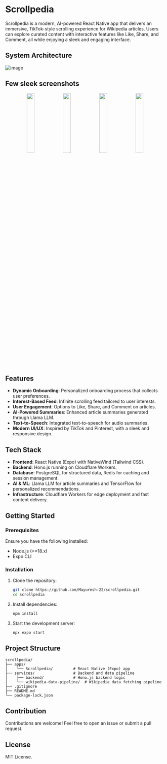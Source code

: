 # Scrollpedia

Scrollpedia is a modern, AI-powered React Native app that delivers an immersive, TikTok-style scrolling experience for Wikipedia articles. Users can explore curated content with interactive features like Like, Share, and Comment, all while enjoying a sleek and engaging interface.

## System Architecture
![image](https://github.com/user-attachments/assets/ed7f5e7e-fbf7-4c94-98f7-81a1bbfc99d8)

## Few sleek screenshots
<p align="center">
  <img src="https://github.com/user-attachments/assets/a3002b0b-8a4f-49b3-8daf-03f63031a273" width="22%">
  <img src="https://github.com/user-attachments/assets/c481fe93-5a1e-4eca-b259-762906d86a8e" width="22%">
  <img src="https://github.com/user-attachments/assets/d1b34522-b044-44f9-b736-7eaaec0a5d22" width="22%">
  <img src="https://github.com/user-attachments/assets/c4337753-1266-4055-95e1-61b2cf779ae4" width="22%">
</p>


## Features

- **Dynamic Onboarding**: Personalized onboarding process that collects user preferences.
- **Interest-Based Feed**: Infinite scrolling feed tailored to user interests.
- **User Engagement**: Options to Like, Share, and Comment on articles.
- **AI-Powered Summaries**: Enhanced article summaries generated through Llama LLM.
- **Text-to-Speech**: Integrated text-to-speech for audio summaries.
- **Modern UI/UX**: Inspired by TikTok and Pinterest, with a sleek and responsive design.

## Tech Stack

- **Frontend**: React Native (Expo) with NativeWind (Tailwind CSS).
- **Backend**: Hono.js running on Cloudflare Workers.
- **Database**: PostgreSQL for structured data, Redis for caching and session management.
- **AI & ML**: Llama LLM for article summaries and TensorFlow for personalized recommendations.
- **Infrastructure**: Cloudflare Workers for edge deployment and fast content delivery.

## Getting Started

### Prerequisites

Ensure you have the following installed:

- Node.js (>=18.x)
- Expo CLI

### Installation

1. Clone the repository:
   ```bash
   git clone https://github.com/Mayuresh-22/scrollpedia.git
   cd scrollpedia
   ```

2. Install dependencies:
   ```bash
   npm install
   ```

3. Start the development server:
   ```bash
   npx expo start
   ```

## Project Structure

```
scrollpedia/
├── apps/
│    └── Scrollpedia/         # React Native (Expo) app
├── services/                 # Backend and data pipeline
│    ├── backend/             # Hono.js backend logic
│    └── wikipedia-data-pipeline/  # Wikipedia data fetching pipeline
├── .gitignore
├── README.md
└── package-lock.json
```

## Contribution

Contributions are welcome! Feel free to open an issue or submit a pull request.

## License

MIT License.

